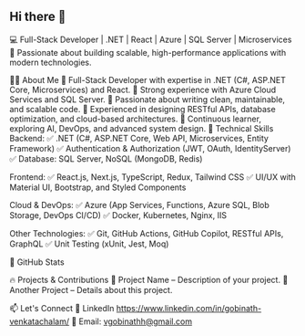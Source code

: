 ## Hi there 👋

💻 Full-Stack Developer | .NET | React | Azure | SQL Server | Microservices
🚀 Passionate about building scalable, high-performance applications with modern technologies.

👨‍💻 About Me
🔹 Full-Stack Developer with expertise in .NET (C#, ASP.NET Core, Microservices) and React.
🔹 Strong experience with Azure Cloud Services and SQL Server.
🔹 Passionate about writing clean, maintainable, and scalable code.
🔹 Experienced in designing RESTful APIs, database optimization, and cloud-based architectures.
🔹 Continuous learner, exploring AI, DevOps, and advanced system design.
🚀 Technical Skills
Backend:
✅ .NET (C#, ASP.NET Core, Web API, Microservices, Entity Framework)
✅ Authentication & Authorization (JWT, OAuth, IdentityServer)
✅ Database: SQL Server, NoSQL (MongoDB, Redis)

Frontend:
✅ React.js, Next.js, TypeScript, Redux, Tailwind CSS
✅ UI/UX with Material UI, Bootstrap, and Styled Components

Cloud & DevOps:
✅ Azure (App Services, Functions, Azure SQL, Blob Storage, DevOps CI/CD)
✅ Docker, Kubernetes, Nginx, IIS

Other Technologies:
✅ Git, GitHub Actions, GitHub Copilot, RESTful APIs, GraphQL
✅ Unit Testing (xUnit, Jest, Moq)

📂 GitHub Stats


🔥 Projects & Contributions
🚧 Project Name – Description of your project.
🚧 Another Project – Details about this project.

📫 Let's Connect
🔗 LinkedIn https://www.linkedin.com/in/gobinath-venkatachalam/
📧 Email: vgobinathh@gmail.com
